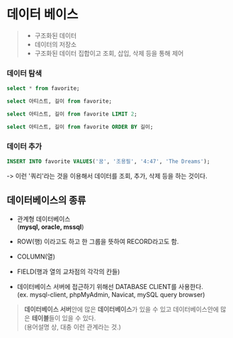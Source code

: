 # 데이터 베이스
 
> - 구조화된 데이터  
> - 데이터의 저장소  
> - 구조화된 데이터 집합이고 조회, 삽입, 삭제 등을 통해 제어

### 데이터 탐색
~~~sql
select * from favorite;

select 아티스트, 길이 from favorite;

select 아티스트, 길이 from favorite LIMIT 2;

select 아티스트, 길이 from favorite ORDER BY 길이;
~~~
### 데이터 추가
~~~sql
INSERT INTO favorite VALUES('꿈', '조용필', '4:47', 'The Dreams');
~~~
 
-> 이런 '쿼리'라는 것을 이용해서 데이터를 조회, 추가, 삭제 등을 하는 것이다.

## 데이터베이스의 종류
- 관계형 데이터베이스  
(**mysql, oracle, mssql**)

- ROW(행) 이라고도 하고 한 그룹을 뜻하여 RECORD라고도 함.
- COLUMN(열)
- FIELD(행과 열의 교차점의 각각의 칸들)
- 데이터베이스 서버에 접근하기 위해선 DATABASE CLIENT를 사용한다.   
  (ex. mysql-client, phpMyAdmin, Navicat, mySQL query browser)

> **데이터베이스 서버**안에 많은 **데이터베이스**가 있을 수 있고 데이터베이스안에 많은 **테이블**들이 있을 수 있다.  
>  (용어설명 상, 대충 이런 관계라는 것.) 